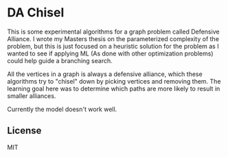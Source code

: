 # DA Chisel

This is some experimental algorithms for a graph problem called Defensive
Alliance.
I wrote my Masters thesis on the parameterized complexity of the problem, but
this is just focused on a heuristic solution for the problem as I wanted to see
if applying ML (As done with other optimization problems) could help guide a
branching search.

All the vertices in a graph is always a defensive alliance, which these
algorithms try to "chisel" down by picking vertices and removing them.
The learning goal here was to determine which paths are more likely to result in
smaller alliances.

Currently the model doesn't work well.

## License

MIT
